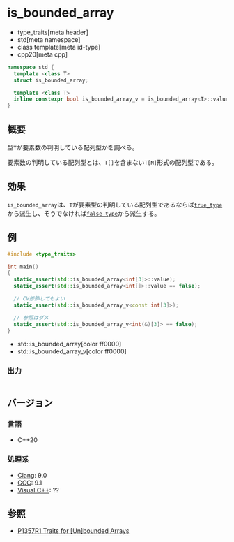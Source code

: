 # is_bounded_array
* type_traits[meta header]
* std[meta namespace]
* class template[meta id-type]
* cpp20[meta cpp]

```cpp
namespace std {
  template <class T>
  struct is_bounded_array;

  template <class T>
  inline constexpr bool is_bounded_array_v = is_bounded_array<T>::value;
}
```

## 概要
型`T`が要素数の判明している配列型かを調べる。

要素数の判明している配列型とは、`T[]`を含まない`T[N]`形式の配列型である。


## 効果
`is_bounded_array`は、`T`が要素型の判明している配列型であるならば[`true_type`](true_type.md)から派生し、そうでなければ[`false_type`](false_type.md)から派生する。


## 例
```cpp example
#include <type_traits>

int main()
{
  static_assert(std::is_bounded_array<int[3]>::value);
  static_assert(std::is_bounded_array<int[]>::value == false);

  // CV修飾してもよい
  static_assert(std::is_bounded_array_v<const int[3]>);

  // 参照はダメ
  static_assert(std::is_bounded_array_v<int(&)[3]> == false);
}
```
* std::is_bounded_array[color ff0000]
* std::is_bounded_array_v[color ff0000]

### 出力
```
```

## バージョン
### 言語
- C++20

### 処理系
- [Clang](/implementation.md#clang): 9.0
- [GCC](/implementation.md#gcc): 9.1
- [Visual C++](/implementation.md#visual_cpp): ??


## 参照
- [P1357R1 Traits for [Un]bounded Arrays](http://www.open-std.org/jtc1/sc22/wg21/docs/papers/2019/p1357r1.pdf)
